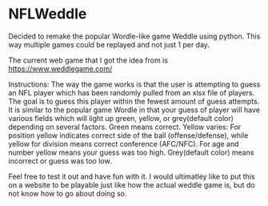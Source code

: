 # NFLWeddle
Decided to remake the popular Wordle-like game Weddle using python. This way multiple games could be replayed and not just 1 per day. 

The current web game that I got the idea from is https://www.weddlegame.com/ 


Instructions:
The way the game works is that the user is attempting to guess an NFL player which has been randomly pulled from an xlsx file of players. The goal is to guess this player
within the fewest amount of guess attempts. It is similar to the popular game Wordle in that your guess of player will have various fields which will light up
green, yellow, or grey(default color) depending on several factors.
Green means correct. Yellow varies: For position yellow indicates correct side of the ball (offense/defense), while yellow for division means correct conference (AFC/NFC).
For age and number yellow means your guess was too high. Grey(default color) means incorrect or guess was too low.


Feel free to test it out and have fun with it. I would ultimatley like to put this on a website to be playable just like how the actual weddle game is, but do not know
how to go about doing so.

